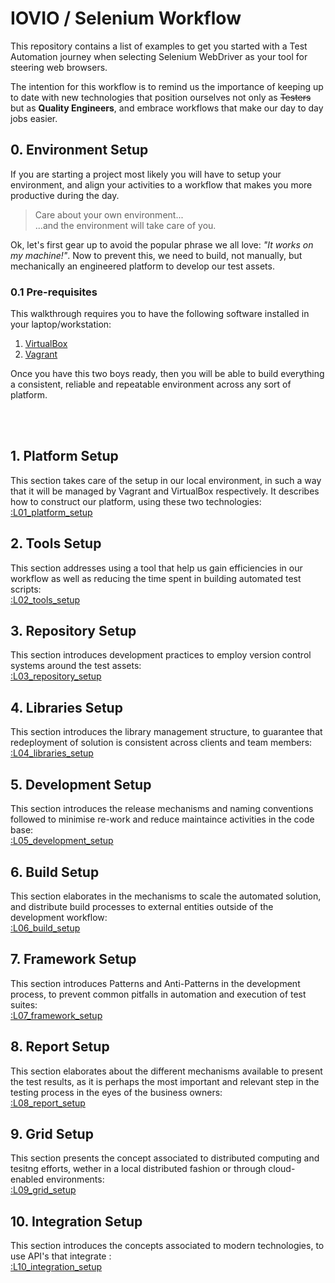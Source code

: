 # IOVIO / Selenium Workflow

This repository contains a list of examples to get you started with a Test Automation journey when selecting Selenium WebDriver as your tool for steering web browsers.

The intention for this workflow is to remind us the importance of keeping up to date with new technologies that position ourselves not only as ~~Testers~~ but as __Quality Engineers__, and embrace workflows that make our day to day jobs easier.

## 0. Environment Setup
If you are starting a project most likely you will have to setup your environment, and align your activities to a workflow that makes you more productive during the day.

> Care about your own environment...<br/>
> ...and the environment will take care of you.

Ok, let's first gear up to avoid the popular phrase we all love: *"It works on my machine!"*. Now to prevent this, we need to build, not manually, but mechanically an engineered platform to develop our test assets.

### 0.1 Pre-requisites
This walkthrough requires you to have the following software installed in your laptop/workstation:

1. [VirtualBox](http://virtualbox.org/wiki/Downloads)
2. [Vagrant](https://www.vagrantup.com/downloads.html)

Once you have this two boys ready, then you will be able to build everything a consistent, reliable and repeatable environment across any sort of platform.

<br/>
<br/>

## 1. Platform Setup

This section takes care of the setup in our local environment, in such a way that it will be managed by Vagrant and VirtualBox respectively. It describes how to construct our platform, using these two technologies:<br/> [:L01_platform_setup](http://github.com/canimus/iovio-tech1/tree/master/L01_platform_setup)

## 2. Tools Setup
This section addresses using a tool that help us gain efficiencies in our workflow as well as reducing the time spent in building automated test scripts:<br/>
[:L02_tools_setup](http://github.com/canimus/iovio-tech1/tree/master/L02_tools_setup)

## 3. Repository Setup
This section introduces development practices to employ version control systems around the test assets:<br/>
[:L03_repository_setup](http://github.com/canimus/iovio-tech1/tree/master/L03_repository_setup)

## 4. Libraries Setup
This section introduces the library management structure, to guarantee that redeployment of solution is consistent across clients and team members:<br/>
[:L04_libraries_setup](http://github.com/canimus/iovio-tech1/tree/master/L04_libraries_setup)

## 5. Development Setup
This section introduces the release mechanisms and naming conventions followed to minimise re-work and reduce maintaince activities in the code base:<br/>
[:L05_development_setup](http://github.com/canimus/iovio-tech1/tree/master/L05_development_setup)

## 6. Build Setup
This section elaborates in the mechanisms to scale the automated solution, and distribute build processes to external entities outside of the development workflow:<br/>
[:L06_build_setup](http://github.com/canimus/iovio-tech1/tree/master/L06_build_setup)

## 7. Framework Setup
This section introduces Patterns and Anti-Patterns in the development process, to prevent common pitfalls in automation and execution of test suites:</br>
[:L07_framework_setup](http://github.com/canimus/iovio-tech1/tree/master/L07_framework_setup)

## 8. Report Setup
This section elaborates about the different mechanisms available to present the test results, as it is perhaps the most important and relevant step in the testing process in the eyes of the business owners:<br/>
[:L08_report_setup](http://github.com/canimus/iovio-tech1/tree/master/L08_report_setup)

## 9. Grid Setup
This section presents the concept associated to distributed computing and tesitng efforts, wether in a local distributed fashion or through cloud-enabled environments:<br/>
[:L09_grid_setup](http://github.com/canimus/iovio-tech1/tree/master/L09_grid_setup)

## 10. Integration Setup
This section introduces the concepts associated to modern technologies, to use API's that integrate :<br/>
[:L10_integration_setup](http://github.com/canimus/iovio-tech1/tree/master/L10_integration_setup)
